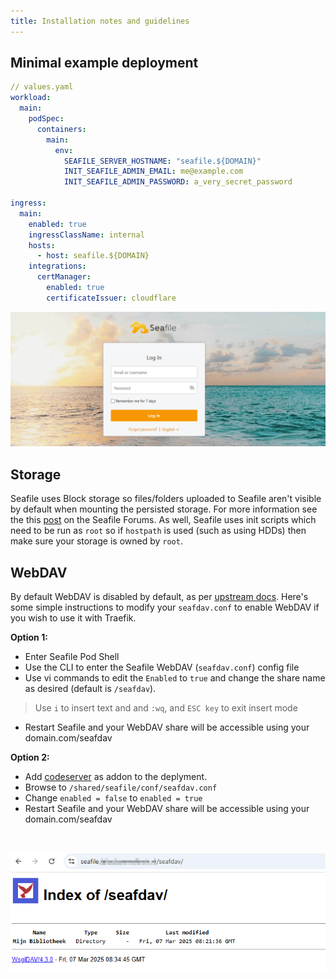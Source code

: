 ```yaml
---
title: Installation notes and guidelines
---
```


## Minimal example deployment

```yaml
// values.yaml
workload:
  main:
    podSpec:
      containers:
        main:
          env:
            SEAFILE_SERVER_HOSTNAME: "seafile.${DOMAIN}"
            INIT_SEAFILE_ADMIN_EMAIL: me@example.com
            INIT_SEAFILE_ADMIN_PASSWORD: a_very_secret_password

ingress:
  main:
    enabled: true
    ingressClassName: internal
    hosts:
      - host: seafile.${DOMAIN}
    integrations:
      certManager:
        enabled: true
        certificateIssuer: cloudflare
```
![login](./img/login.png)


## Storage

Seafile uses Block storage so files/folders uploaded to Seafile aren't visible by default when mounting the persisted storage. For more information see the this [post](https://forum.seafile.com/t/maintain-file-name-after-upload/11190/3) on the Seafile Forums. As well, Seafile uses init scripts which need to be run as `root` so if `hostpath` is used (such as using HDDs) then make sure your storage is owned by `root`.

## WebDAV

By default WebDAV is disabled by default, as per [upstream docs](https://manual.seafile.com/extension/webdav/). Here's some simple instructions to modify your `seafdav.conf` to enable WebDAV if you wish to use it with Traefik.

 **Option 1:**
- Enter Seafile Pod Shell
- Use the CLI to enter the Seafile WebDAV (`seafdav.conf`) config file
- Use vi commands to edit the `Enabled` to `true` and change the share name as desired (default is `/seafdav`).
> Use `i` to insert text and and `:wq`, and `ESC key` to exit insert mode
- Restart Seafile and your WebDAV share will be accessible using your domain.com/seafdav

**Option 2:**
- Add [codeserver](https://trueforge.org/guides/addons/code-server/) as addon to the deplyment.
- Browse to `/shared/seafile/conf/seafdav.conf`
- Change `enabled = false` to `enabled = true`
- Restart Seafile and your WebDAV share will be accessible using your domain.com/seafdav

<br>

![SeafileWebDAV](./img/SeafileWebDAV.png)
